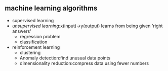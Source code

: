 ## machine learning algorithms

- supervised learning
- *unsupervised learning*:x(input)->y(output) learns from being given 'right answers'
  - regression problem
  - classification 
- reinforcement learning
  - clustering
  - Anomaly detection:find unusual data points
  - dimensionality reduction:compress data using fewer numbers